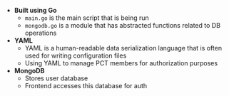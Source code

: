 - **Built using Go**
	- `main.go` is the main script that is being run
	- `mongodb.go` is a module that has abstracted functions related to DB operations
- **YAML**
	- YAML is a human-readable data serialization language that is often used for writing configuration files
	- Using YAML to manage PCT members for authorization purposes
- **MongoDB**
	- Stores user database
	- Frontend accesses this database for auth

